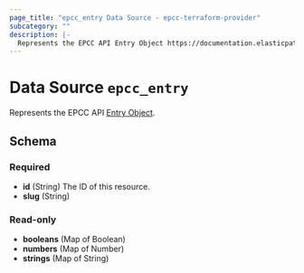 ```yaml
---
page_title: "epcc_entry Data Source - epcc-terraform-provider"
subcategory: ""
description: |-
  Represents the EPCC API Entry Object https://documentation.elasticpath.com/commerce-cloud/docs/api/advanced/custom-data/entries/index.html.
---
```


# Data Source `epcc_entry`

Represents the EPCC API [Entry Object](https://documentation.elasticpath.com/commerce-cloud/docs/api/advanced/custom-data/entries/index.html).



## Schema

### Required

- **id** (String) The ID of this resource.
- **slug** (String)

### Read-only

- **booleans** (Map of Boolean)
- **numbers** (Map of Number)
- **strings** (Map of String)


